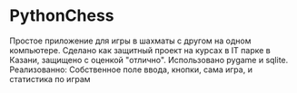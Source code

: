 # PythonChess
Простое приложение для игры в шахматы с другом на одном компьютере. Сделано как защитный проект на курсах в IT парке в Казани, защищено с оценкой "отлично". 
Использовано pygame и sqlite.
Реализованно:
Собственное поле ввода, кнопки, сама игра, и статистика по играм
